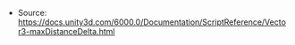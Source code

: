 * Source: https://docs.unity3d.com/6000.0/Documentation/ScriptReference/Vector3-maxDistanceDelta.html


